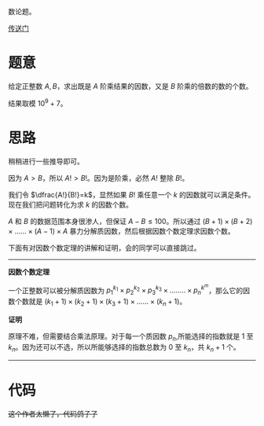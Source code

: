 数论题。

[传送门](https://www.luogu.com.cn/problem/AT1195)

# 题意

给定正整数 $A,B$，求出既是 $A$ 阶乘结果的因数，又是 $B$ 阶乘的倍数的数的个数。

结果取模 $10^9 + 7$。

# 思路

稍稍进行一些推导即可。

因为 $A>B$，所以 $A!>B!$。因为是阶乘，必然 $A!$ 整除 $B!$。

我们令 $\dfrac{A!}{B!}=k$，显然如果 $B!$ 乘任意一个 $k$ 的因数就可以满足条件。现在我们把问题转化为求 $k$ 的因数个数。

$A$ 和 $B$ 的数据范围本身很渗人，但保证 $A-B\leq100$。所以通过 $(B+1) \times (B + 2) \times......\times(A-1) \times A$ 暴力分解质因数，然后根据因数个数定理求因数个数。

下面有对因数个数定理的讲解和证明，会的同学可以直接跳过。

---

**因数个数定理**

一个正整数可以被分解质因数为 $p_1^{k_1}\times p_2^{k_2} \times p_3^{k_3} \times........\times p_n^{k^m}$，那么它的因数个数就是 $(k_1+1)\times(k_2+1)\times(k_3+1)\times......\times(k_n+1)$。

**证明**

原理不难，但需要结合乘法原理。对于每一个质因数 $p_n$,所能选择的指数就是 $1$ 至 $k_n$。因为还可以不选，所以所能够选择的指数总数为 $0$ 至 $k_n$，共 $k_n+1$ 个。

---

# 代码

~~这个作者太懒了，代码鸽子了~~